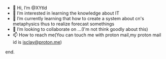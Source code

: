 - 👋 Hi, I’m @XYtld
- 👀 I’m interested in learning the knowledge about IT
- 🌱 I’m currently learning that how to create a system about cn's metaphysics thus to realize forecast somethings 
- 💞️ I’m looking to collaborate on ...(I'm not think goodly about this)
- 📫 How to reach me(You can touch me with proton mail,my proton mail id is isclay@proton.me)
<!---
XYtld/XYtld is a ✨ special ✨ repository because its `README.md` (this file) appears on your GitHub profile.
You can click the Preview link to take a look at your changes.
--->
end.
